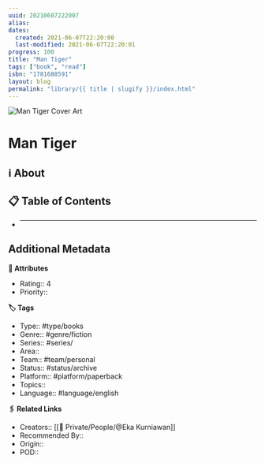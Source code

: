 ```yaml
---
uuid: 20210607222007
alias:
dates:
  created: 2021-06-07T22:20:00
  last-modified: 2021-06-07T22:20:01
progress: 100
title: "Man Tiger"
tags: ["book", "read"]
isbn: "1781688591"
layout: blog
permalink: "library/{{ title | slugify }}/index.html"
---
```


![Man Tiger Cover Art](https://i.gr-assets.com/images/S/compressed.photo.goodreads.com/books/1478620033l/32924260._SY475_.jpg)

# Man Tiger

## ℹ️ About

## 📋 Table of Contents

- ***

## Additional Metadata

**🧰 Attributes**

- Rating:: 4
- Priority::

**🏷 Tags**

- Type:: #type/books
- Genre:: #genre/fiction
- Series:: #series/
- Area::
- Team:: #team/personal
- Status:: #status/archive
- Platform:: #platform/paperback
- Topics::
- Language:: #language/english

**🖇️ Related Links**

- Creators:: [[🧔 Private/People/@Eka Kurniawan]]
- Recommended By::
- Origin::
- POD::
